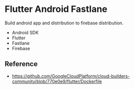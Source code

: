 # Flutter Android Fastlane
Build android app and distribution to firebase distribution.
* Android SDK
* Flutter
* Fastlane
* Firebase


## Reference
* https://github.com/GoogleCloudPlatform/cloud-builders-community/blob/770e0e9/flutter/Dockerfile

